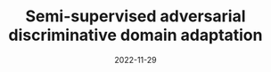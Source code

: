 ---
title: "Semi-supervised adversarial discriminative domain adaptation"
collection: publications
date: 2022-11-29
venue: 'Applied Intelligence'
paperurl: 'https://link.springer.com/article/10.1007/s10489-022-04288-4'
---